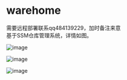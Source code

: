 # warehome
需要远程部署联系qq484139229，加时备注来意<br>
基于SSM仓库管理系统，详情如图。<br>

![image](https://github.com/promise-xinghai/warehome/assets/133832761/3d3a9e7d-899c-415f-8ff0-3ef299c0c5aa)

![image](https://github.com/promise-xinghai/warehome/assets/133832761/f321da52-ab13-4f80-bda2-3d189cf12e69)

![image](https://github.com/promise-xinghai/warehome/assets/133832761/286571af-55fe-4dbc-b115-f72d6381a063)
